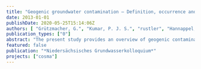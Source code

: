 ```yaml
---
title: "Geogenic groundwater contamination – Definition, occurrence and relevance for drinking water production"
date: 2013-01-01
publishDate: 2020-05-25T15:14:06Z
authors: [ "Grützmacher, G.", "Kumar, P. J. S.", "rustler", "Hannappel, S.", "Sauer, U." ]
publication_types: ["0"]
abstract: "The present study provides an overview of geogenic contamination, its occurrence, impacts and possible treatment options for drinking water production. Natural background and anthropogenic contamination can be differentiated using an algorithm based on the frequency distribution of measured substance concentrations. Case studies for geogenic contaminants such as ammonium, fl uoride, chloride, sulfate and uranium are discussed based on the origin, occurrence, controlling factors and treatment options. It is suggested that, in case of occurrence of geogenic contaminants, water must be treated or alternative sources need to be found, e.g., managed aquifer recharge, prior to the distribution as drinking water."
featured: false
publication: "*Niedersächsisches Grundwasserkolloquium*"
projects: ["cosma"]
---
```


